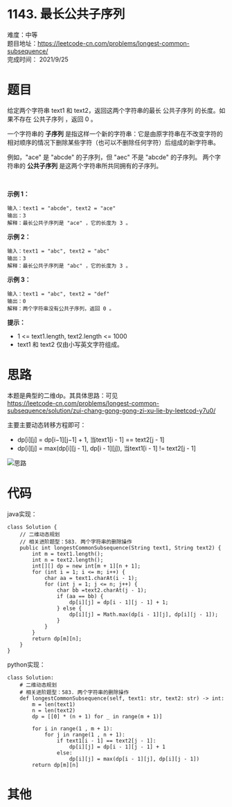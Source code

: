 # 1143. 最长公共子序列
难度：中等   
题目地址：https://leetcode-cn.com/problems/longest-common-subsequence/   
完成时间：  2021/9/25   
# 题目
给定两个字符串 text1 和 text2，返回这两个字符串的最长 公共子序列 的长度。如果不存在 公共子序列 ，返回 0 。

一个字符串的 **子序列** 是指这样一个新的字符串：它是由原字符串在不改变字符的相对顺序的情况下删除某些字符（也可以不删除任何字符）后组成的新字符串。

例如，"ace" 是 "abcde" 的子序列，但 "aec" 不是 "abcde" 的子序列。
两个字符串的 **公共子序列** 是这两个字符串所共同拥有的子序列。

 

**示例 1：**
```
输入：text1 = "abcde", text2 = "ace" 
输出：3  
解释：最长公共子序列是 "ace" ，它的长度为 3 。
```
**示例 2：**
```
输入：text1 = "abc", text2 = "abc"
输出：3
解释：最长公共子序列是 "abc" ，它的长度为 3 。
```
**示例 3：**
```
输入：text1 = "abc", text2 = "def"
输出：0
解释：两个字符串没有公共子序列，返回 0 。
```

**提示：**

+ 1 <= text1.length, text2.length <= 1000
+ text1 和 text2 仅由小写英文字符组成。

# 思路
本题是典型的二维dp。其具体思路：可见  
https://leetcode-cn.com/problems/longest-common-subsequence/solution/zui-chang-gong-gong-zi-xu-lie-by-leetcod-y7u0/  

主要主要动态转移方程即可：   
+ dp[i][j] = dp[i−1][j−1] + 1, 当text1[i - 1] == text2[j - 1]    
+ dp[i][j] = max(dp[i][j - 1], dp[i - 1][j]), 当text1[i - 1] != text2[j - 1]

![思路](https://pic.leetcode-cn.com/1617411822-KhEKGw-image.png)

# 代码
java实现：   
```
class Solution {
    // 二维动态规划
    // 相关进阶题型：583. 两个字符串的删除操作
    public int longestCommonSubsequence(String text1, String text2) {
        int m = text1.length();
        int n = text2.length();
        int[][] dp = new int[m + 1][n + 1];
        for (int i = 1; i <= m; i++) {
            char aa = text1.charAt(i - 1);
            for (int j = 1; j <= n; j++) {
                char bb =text2.charAt(j - 1);
                if (aa == bb) {
                    dp[i][j] = dp[i - 1][j - 1] + 1;
                } else {
                    dp[i][j] = Math.max(dp[i - 1][j], dp[i][j - 1]);
                }
            }
        }
        return dp[m][n];
    }
}
```
python实现：   
```
class Solution:
    # 二维动态规划
    # 相关进阶题型：583. 两个字符串的删除操作
    def longestCommonSubsequence(self, text1: str, text2: str) -> int:
        m = len(text1)
        n = len(text2)
        dp = [[0] * (n + 1) for _ in range(m + 1)]

        for i in range(1 , m + 1):
            for j in range(1 , n + 1):
                if text1[i - 1] == text2[j - 1]:
                    dp[i][j] = dp[i - 1][j - 1] + 1
                else:
                    dp[i][j] = max(dp[i - 1][j], dp[i][j - 1])
        return dp[m][n]
```
# 其他



